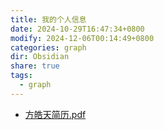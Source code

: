 ```yaml
---
title: 我的个人信息
date: 2024-10-29T16:47:34+0800
modify: 2024-12-06T00:14:49+0800
categories: graph
dir: Obsidian
share: true
tags:
  - graph
---
```


- [方皓天简历.pdf](../assets/images/%E6%96%B9%E7%9A%93%E5%A4%A9%E7%AE%80%E5%8E%86.pdf)